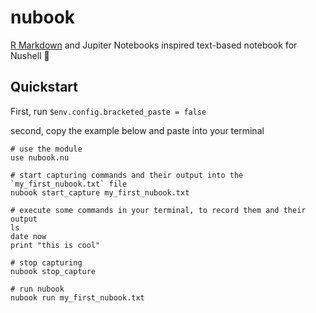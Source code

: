 # nubook

[R Markdown](https://bookdown.org/yihui/rmarkdown/basics.html#basics) and Jupiter Notebooks inspired text-based notebook for Nushell 🤘

## Quickstart

First, run `$env.config.bracketed_paste = false`

second, copy the example below and paste into your terminal

```nushell
# use the module
use nubook.nu

# start capturing commands and their output into the `my_first_nubook.txt` file
nubook start_capture my_first_nubook.txt

# execute some commands in your terminal, to record them and their output
ls
date now
print "this is cool"

# stop capturing
nubook stop_capture

# run nubook
nubook run my_first_nubook.txt
```
